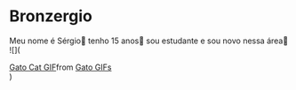 # Bronzergio
Meu nome é Sérgio🤧
tenho 15 anos🤫
sou estudante e sou novo nessa área🤨
![](<div class="tenor-gif-embed" data-postid="17174773252153889676" data-share-method="host" data-aspect-ratio="0.566265" data-width="100%"><a href="https://tenor.com/view/gato-cat-laughing-risa-gif-17174773252153889676">Gato Cat GIF</a>from <a href="https://tenor.com/search/gato-gifs">Gato GIFs</a></div> <script type="text/javascript" async src="https://tenor.com/embed.js"></script>)
